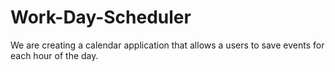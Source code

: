 # Work-Day-Scheduler
We are creating a calendar application that allows a users to save events for each hour of the day.
